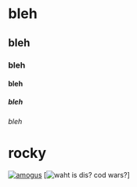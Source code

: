 # bleh

## bleh

### bleh

#### bleh

##### bleh

###### bleh

# rocky

[![amogus](https://github-readme-stats.vercel.app/api?username=quinten814&show=commits)](https://github.com/anuraghazra/github-readme-stats)
[![waht is dis? cod wars?](https://www.codewars.com/users/Quinten814/badges/large)]
